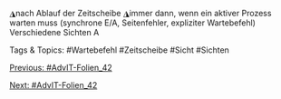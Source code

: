 ◮nach Ablauf der Zeitscheibe
◮immer dann, wenn ein aktiver Prozess warten muss
(synchrone E/A, Seitenfehler, expliziter Wartebefehl)
Verschiedene Sichten
A

   Tags & Topics:
   #Wartebefehl
   #Zeitscheibe
   #Sicht
   #Sichten

[Previous: #AdvIT-Folien_42](AdvIT-Folien_42.md)

[Next: #AdvIT-Folien_42](AdvIT-Folien_42.md)